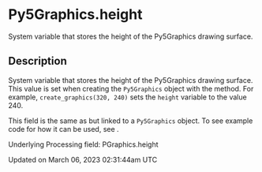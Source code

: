 # Py5Graphics.height

System variable that stores the height of the Py5Graphics drawing surface.

## Description

System variable that stores the height of the Py5Graphics drawing surface. This value is set when creating the `Py5Graphics` object with the [](sketch_create_graphics) method. For example, `create_graphics(320, 240)` sets the `height` variable to the value 240.

This field is the same as [](sketch_height) but linked to a `Py5Graphics` object. To see example code for how it can be used, see [](sketch_height).

Underlying Processing field: PGraphics.height

Updated on March 06, 2023 02:31:44am UTC
